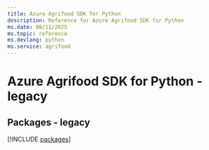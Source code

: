 ```yaml
---
title: Azure Agrifood SDK for Python
description: Reference for Azure Agrifood SDK for Python
ms.date: 08/11/2025
ms.topic: reference
ms.devlang: python
ms.service: agrifood
---
```

# Azure Agrifood SDK for Python - legacy
## Packages - legacy
[!INCLUDE [packages](agrifood-index.md)]